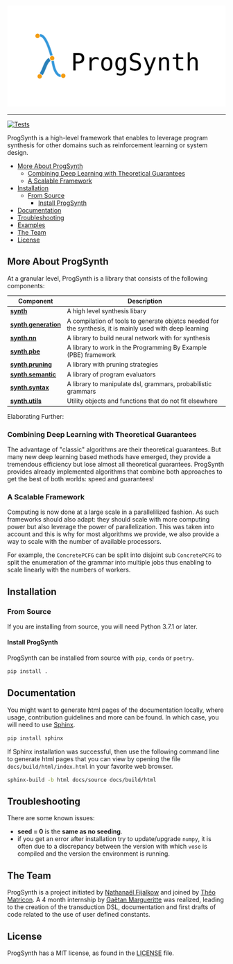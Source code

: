 ![ProgSynth Logo](./images/logo.png)

--------------------------------------------------------------------------------
[![Tests](https://github.com/nathanael-fijalkow/AutoSynth/actions/workflows/tests.yaml/badge.svg)](https://github.com/nathanael-fijalkow/AutoSynth/actions/workflows/tests.yaml)

ProgSynth is a high-level framework that enables to leverage program synthesis for other domains such as reinforcement learning or system design.

<!-- toc -->

- [More About ProgSynth](#more-about-progsynth)
  - [Combining Deep Learning with Theoretical Guarantees](#combining-deep-learning-with-theoretical-guarantees)
  - [A Scalable Framework](#a-scalable-framework)
- [Installation](#installation)
  - [From Source](#from-source)
    - [Install ProgSynth](#install-progsynth)
- [Documentation](#documentation)
- [Troubleshooting](#troubleshooting)
- [Examples](./examples)
- [The Team](#the-team)
- [License](#license)

<!-- tocstop -->

## More About ProgSynth

At a granular level, ProgSynth is a library that consists of the following components:

| Component | Description |
| ---- | --- |
| [**synth**](./synth) | A high level synthesis libary |
| [**synth.generation**](./synth/generation) | A compilation of tools to generate objetcs needed for the synthesis, it is mainly used with deep learning  |
| [**synth.nn**](./synth/nn) | A library to build neural network with for synthesis  |
| [**synth.pbe**](./synth/pbe) | A library to work in the Programming By Example (PBE) framework |
| [**synth.pruning**](./synth/pruning) | A library with pruning strategies |
| [**synth.semantic**](./synth/semantic) | A library of program evaluators |
| [**synth.syntax**](./synth/syntax) | A library to manipulate dsl, grammars, probabilistic grammars |
| [**synth.utils**](./synth/utils) | Utility objects and functions that do not fit elsewhere |

Elaborating Further:

### Combining Deep Learning with Theoretical Guarantees

The advantage of "classic" algorithms are their theoretical guarantees.
But many new deep learning based methods have emerged, they provide a tremendous efficiency but lose almost all theoretical guarantees.
ProgSynth provides already implemented algorithms that combine both approaches to get the best of both worlds: speed and guarantees!

### A Scalable Framework

Computing is now done at a large scale in a parallelilized fashion.
As such frameworks should also adapt: they should scale with more computing power but also leverage the power of parallelization.
This was taken into account and this is why for most algorithms we provide, we also provide a way to scale with the number of available processors.

For example, the `ConcretePCFG` can be split into disjoint sub `ConcretePCFG` to split the enumeration of the grammar into multiple jobs thus enabling to scale linearly with the numbers of workers.

## Installation

### From Source

If you are installing from source, you will need Python 3.7.1 or later.

#### Install ProgSynth

ProgSynth can be installed from source with `pip`, `conda` or `poetry`.

```bash
pip install .
```
## Documentation

You might want to generate html pages of the documentation locally, where usage, contribution guidelines and more can be found.
In which case, you will need to use [Sphinx](https://www.sphinx-doc.org/en/master/). 

```bash
pip install sphinx
```

If Sphinx installation was successful, then use the following command line to generate html pages that you can view by opening the file `docs/build/html/index.html` in your favorite web browser.

```bash
sphinx-build -b html docs/source docs/build/html
```

## Troubleshooting

There are some known issues:
- **seed = 0** is the **same as no seeding**.
- if you get an error after installation try to update/upgrade ``numpy``, it is often due to a discrepancy between the version with which ``vose`` is compiled and the version the environment is running.

## The Team

ProgSynth is a project initiated by [Nathanaël Fijalkow](https://nathanael-fijalkow.github.io/) and joined by [Théo Matricon](https://theomat.github.io/).
A 4 month internship by [Gaëtan Margueritte](https://github.com/gaetanmargueritte) was realized, leading to the creation of the transduction DSL, documentation and first drafts of code related to the use of user defined constants.

## License

ProgSynth has a MIT license, as found in the [LICENSE](LICENSE) file.
